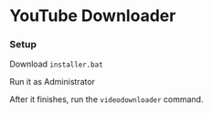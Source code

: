 # YouTube Downloader

### Setup

Download `installer.bat`

Run it as Administrator

After it finishes, run the `videodownloader` command.